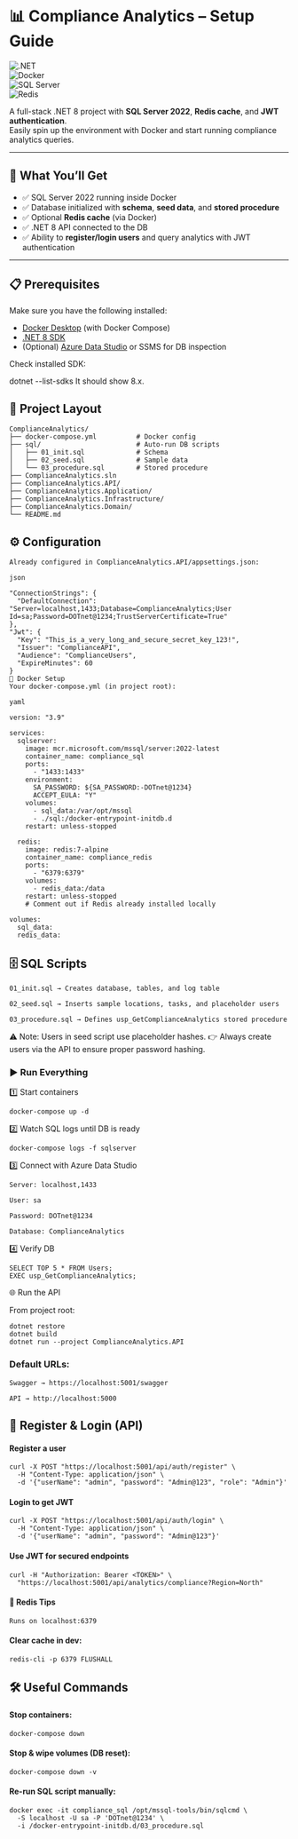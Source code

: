 # 📊 Compliance Analytics – Setup Guide  

![.NET](https://img.shields.io/badge/.NET-8.0-512BD4?logo=dotnet&logoColor=white)  
![Docker](https://img.shields.io/badge/Docker-Desktop-2496ED?logo=docker&logoColor=white)  
![SQL Server](https://img.shields.io/badge/SQL%20Server-2022-CC2927?logo=microsoftsqlserver&logoColor=white)  
![Redis](https://img.shields.io/badge/Redis-7-DC382D?logo=redis&logoColor=white)  

A full-stack .NET 8 project with **SQL Server 2022**, **Redis cache**, and **JWT authentication**.  
Easily spin up the environment with Docker and start running compliance analytics queries.

---

## 🚀 What You’ll Get
- ✅ SQL Server 2022 running inside Docker  
- ✅ Database initialized with **schema**, **seed data**, and **stored procedure**  
- ✅ Optional **Redis cache** (via Docker)  
- ✅ .NET 8 API connected to the DB  
- ✅ Ability to **register/login users** and query analytics with JWT authentication  

---

## 📋 Prerequisites
Make sure you have the following installed:

- [Docker Desktop](https://www.docker.com/products/docker-desktop) (with Docker Compose)  
- [.NET 8 SDK](https://dotnet.microsoft.com/en-us/download/dotnet/8.0)  
- (Optional) [Azure Data Studio](https://learn.microsoft.com/en-us/sql/azure-data-studio) or SSMS for DB inspection  

Check installed SDK:

dotnet --list-sdks
It should show 8.x.

## 📂 Project Layout
```
ComplianceAnalytics/
├── docker-compose.yml          # Docker config
├── sql/                        # Auto-run DB scripts
│   ├── 01_init.sql             # Schema
│   ├── 02_seed.sql             # Sample data
│   └── 03_procedure.sql        # Stored procedure
├── ComplianceAnalytics.sln
├── ComplianceAnalytics.API/    
├── ComplianceAnalytics.Application/
├── ComplianceAnalytics.Infrastructure/
├── ComplianceAnalytics.Domain/
└── README.md

```

## ⚙️ Configuration
```
Already configured in ComplianceAnalytics.API/appsettings.json:

json

"ConnectionStrings": {
  "DefaultConnection": "Server=localhost,1433;Database=ComplianceAnalytics;User Id=sa;Password=DOTnet@1234;TrustServerCertificate=True"
},
"Jwt": {
  "Key": "This_is_a_very_long_and_secure_secret_key_123!",
  "Issuer": "ComplianceAPI",
  "Audience": "ComplianceUsers",
  "ExpireMinutes": 60
}
🐳 Docker Setup
Your docker-compose.yml (in project root):

yaml

version: "3.9"

services:
  sqlserver:
    image: mcr.microsoft.com/mssql/server:2022-latest
    container_name: compliance_sql
    ports:
      - "1433:1433"
    environment:
      SA_PASSWORD: ${SA_PASSWORD:-DOTnet@1234}
      ACCEPT_EULA: "Y"
    volumes:
      - sql_data:/var/opt/mssql
      - ./sql:/docker-entrypoint-initdb.d
    restart: unless-stopped

  redis:
    image: redis:7-alpine
    container_name: compliance_redis
    ports:
      - "6379:6379"
    volumes:
      - redis_data:/data
    restart: unless-stopped
    # Comment out if Redis already installed locally

volumes:
  sql_data:
  redis_data:
  ```
## 🗄️ SQL Scripts
```
01_init.sql → Creates database, tables, and log table

02_seed.sql → Inserts sample locations, tasks, and placeholder users

03_procedure.sql → Defines usp_GetComplianceAnalytics stored procedure
```

⚠️ Note: Users in seed script use placeholder hashes.
👉 Always create users via the API to ensure proper password hashing.

### ▶️ Run Everything

1️⃣ Start containers
```
docker-compose up -d
```
2️⃣ Watch SQL logs until DB is ready
```
docker-compose logs -f sqlserver
```
3️⃣ Connect with Azure Data Studio
```
Server: localhost,1433

User: sa

Password: DOTnet@1234

Database: ComplianceAnalytics
```
4️⃣ Verify DB
```
SELECT TOP 5 * FROM Users;
EXEC usp_GetComplianceAnalytics;
```
🌐 Run the API

From project root:
```
dotnet restore
dotnet build
dotnet run --project ComplianceAnalytics.API
```

### Default URLs:
```
Swagger → https://localhost:5001/swagger

API → http://localhost:5000
```
## 👤 Register & Login (API)
#### Register a user
```
curl -X POST "https://localhost:5001/api/auth/register" \
  -H "Content-Type: application/json" \
  -d '{"userName": "admin", "password": "Admin@123", "role": "Admin"}'
  ```
#### Login to get JWT
```
curl -X POST "https://localhost:5001/api/auth/login" \
  -H "Content-Type: application/json" \
  -d '{"userName": "admin", "password": "Admin@123"}'
  ```
#### Use JWT for secured endpoints
```
curl -H "Authorization: Bearer <TOKEN>" \
  "https://localhost:5001/api/analytics/compliance?Region=North"
  ```

#### 🔑 Redis Tips
```
Runs on localhost:6379
```

#### Clear cache in dev:

```
redis-cli -p 6379 FLUSHALL
```

## 🛠️ Useful Commands
#### Stop containers:

```
docker-compose down
```
#### Stop & wipe volumes (DB reset):

```
docker-compose down -v
```
#### Re-run SQL script manually:

```
docker exec -it compliance_sql /opt/mssql-tools/bin/sqlcmd \
  -S localhost -U sa -P 'DOTnet@1234' \
  -i /docker-entrypoint-initdb.d/03_procedure.sql
  ```